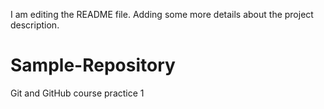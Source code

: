 I am editing the README file. Adding some more details about the project description.
# Sample-Repository
Git and GitHub course practice 1
